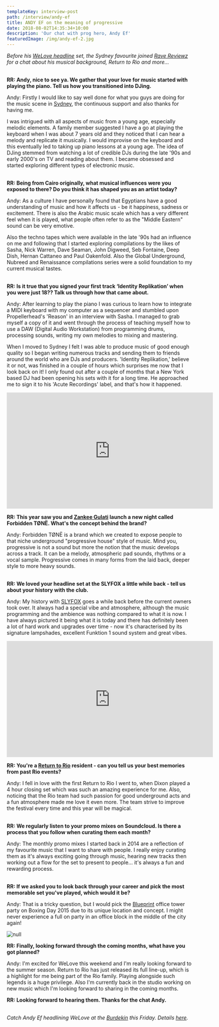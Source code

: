```yaml
---
templateKey: interview-post
path: /interview/andy-ef
title: ANDY EF on the meaning of progressive
date: 2018-08-02T14:35:34+10:00
description: 'Our chat with prog hero, Andy Ef'
featuredImage: /img/andy-ef-2.jpg
---
```

_Before his [WeLove headline](https://www.ravereviewz.net/Event/WeLove-159-Darlinghurst/478) set, the Sydney favourite joined [Rave Reviewz](https://magazine.ravereviewz.net/) for a chat about his musical background, Return to Rio and more..._
<br><br>

**RR: Andy, nice to see ya. We gather that your love for music started with playing the piano. Tell us how you transitioned into DJing.**

Andy: Firstly I would like to say well done for what you guys are doing for the music scene in [Sydney](https://www.ravereviewz.net/Events-Location/Sydney), the continuous support and also thanks for having me. 

I was intrigued with all aspects of music from a young age, especially melodic elements. A family member suggested I have a go at playing the keyboard when I was about 7 years old and they noticed that I can hear a melody and replicate it musically. I would improvise on the keyboard and this eventually led to taking up piano lessons at a young age. The idea of DJing stemmed from watching a lot of credible DJs during the late '90s and early 2000's on TV and reading about them. I became obsessed and started exploring different types of electronic music.
<br><br>

**RR: Being from Cairo originally, what musical influences were you exposed to there? Do you think it has shaped you as an artist today?**

Andy: As a culture I have personally found that Egyptians have a good understanding of music and how it affects us - be it happiness, sadness or excitement. There is also the Arabic music scale which has a very different feel when it is played, what people often refer to as the "Middle Eastern" sound can be very emotive. 

Also the techno tapes which were available in the late '90s had an influence on me and following that I started exploring compilations by the likes of Sasha, Nick Warren, Dave Seaman, John Digweed, Seb Fontaine, Deep Dish, Hernan Cattaneo and Paul Oakenfold. Also the Global Underground, Nubreed and Renaissance compilations series were a solid foundation to my current musical tastes.
<br><br>

**RR: Is it true that you signed your first track ‘Identity Replikation’ when you were just 18?? Talk us through how that came about.**

Andy: After learning to play the piano I was curious to learn how to integrate a MIDI keyboard with my computer as a sequencer and stumbled upon Propellerhead's 'Reason' in an interview with Sasha. I managed to grab myself a copy of it and went through the process of teaching myself how to use a DAW (Digital Audio Workstation) from programming drums, processing sounds, writing my own melodies to mixing and mastering. 

When I moved to Sydney I felt I was able to produce music of good enough quality so I began writing numerous tracks and sending them to friends around the world who are DJs and producers. 'Identity Replikation,' believe it or not, was finished in a couple of hours which surprises me now that I look back on it! I only found out after a couple of months that a New York based DJ had been opening his sets with it for a long time. He approached me to sign it to his 'Acute Recordings' label, and that's how it happened.

<iframe width="560" height="315" src="https://www.youtube.com/embed/oZ4RcJ2ERyI" frameborder="0" allow="autoplay; encrypted-media" allowfullscreen></iframe>

**RR: This year saw you and [Zankee Gulati](https://magazine.ravereviewz.net/interview/zankee-gulati-bootz-n-catz) launch a new night called Forbidden TØNË. What's the concept behind the brand?**

Andy: Forbidden TØNË is a brand which we created to expose people to that niche underground "progressive house" style of music. Mind you, progressive is not a sound but more the notion that the music develops across a track. It can be a melody, atmospheric pad sounds, rhythms or a vocal sample. Progressive comes in many forms from the laid back, deeper style to more heavy sounds. 
<br><br>

**RR: We loved your headline set at the SLYFOX a little while back - tell us about your history with the club.**

Andy: My history with [SLYFOX](https://www.ravereviewz.net/Venue/Slyfox/39) goes a while back before the current owners took over. It always had a special vibe and atmosphere, although the music programming and the ambience was nothing compared to what it is now. I have always pictured it being what it is today and there has definitely been a lot of hard work and upgrades over time - now it's characterised by its signature lampshades, excellent Funktion 1 sound system and great vibes.

<iframe src="https://www.facebook.com/plugins/video.php?href=https%3A%2F%2Fwww.facebook.com%2Fravereviewz%2Fvideos%2F628355170848836%2F&show_text=0&width=560" width="560" height="315" style="border:none;overflow:hidden" scrolling="no" frameborder="0" allowTransparency="true" allowFullScreen="true"></iframe>

**RR: You're a [Return to Rio](https://www.ravereviewz.net/Event/Return-to-Rio-Wisemans-Ferry/356) resident - can you tell us your best memories from past Rio events?**

Andy: I fell in love with the first Return to Rio I went to, when Dixon played a 4 hour closing set which was such an amazing experience for me. Also, noticing that the Rio team had such passion for good underground acts and a fun atmosphere made me love it even more. The team strive to improve the festival every time and this year will be magical.
<br><br>

**RR: We regularly listen to your promo mixes on Soundcloud. Is there a process that you follow when curating them each month?**

Andy: The monthly promo mixes I started back in 2014 are a reflection of my favourite music that I want to share with people. I really enjoy curating them as it's always exciting going through music, hearing new tracks then working out a flow for the set to present to people... it's always a fun and rewarding process.
<br><br>

**RR: If we asked you to look back through your career and pick the most memorable set you've played, which would it be?**

Andy: That is a tricky question, but I would pick the [Blueprint](https://magazine.ravereviewz.net/interview/ben-nott-blueprint) office tower party on Boxing Day 2015 due to its unique location and concept. I might never experience a full on party in an office block in the middle of the city again!

![null](/img/andy-ef-blueprint.jpg)

**RR: Finally, looking forward through the coming months, what have you got planned?**

Andy: I'm excited for WeLove this weekend and I'm really looking forward to the summer season. Return to Rio has just released its full line-up, which is a highlight for me being part of the Rio family. Playing alongside such legends is a huge privilege. Also I'm currently back in the studio working on new music which I'm looking forward to sharing in the coming months.

**RR: Looking forward to hearing them. Thanks for the chat Andy.**
<br><br>

_Catch Andy Ef headlining WeLove at the [Burdekin](https://www.ravereviewz.net/Venue/Burdekin-Hotel/27) this Friday. Details [here](https://www.ravereviewz.net/Event/WeLove-159-Darlinghurst/478)._
